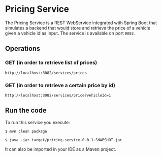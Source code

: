 # Pricing Service

The Pricing Service is a REST WebService integrated with Spring Boot that simulates a backend that
would store and retrieve the price of a vehicle given a vehicle id as input.
The service is available on port `8082`.

## Operations

### GET (in order to retrieve list of prices)
```
http://localhost:8082/services/prices
```
### GET (in order to retrieve a certain price by id)
```
http://localhost:8082/services/price?vehicleId=1
```

## Run the code

To run this service you execute:

```
$ mvn clean package
```

```
$ java -jar target/pricing-service-0.0.1-SNAPSHOT.jar
```

It can also be imported in your IDE as a Maven project.

